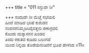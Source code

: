 +++
title = "011 ಸನ್ದುದೇ ನೀ"

+++
ಸಂದುದೇ ನೀ ಮೆಚ್ಚೆ ಸಭೆಯಲಿ  
ಹಿಂದೆ ಮಾಡಿದ ಭಾಷೆ ಕುರುಡನ  
ನಂದನರನಿಮ್ಮಡಿಸಿದೈವತ್ತನು ರಣಾಗ್ರದಲಿ  
ಕೊಂದು ದುಶ್ಶಾಸನನ ಖಂಡವ  
ತಿಂದು ರಕುತವ ಕುಡಿದು ಬಲುಗದೆ  
ಯಿಂದ ನಿನ್ನಯ ತೊಡೆಯನುಡಿದೆನೆ ಭೂಪ ಹೇಳೆಂದ      ॥11॥